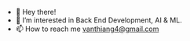 - 👋 Hey there!
- 🧠 I’m interested in Back End Development, AI & ML. 
- 📫 How to reach me vanthiang4@gmail.com
